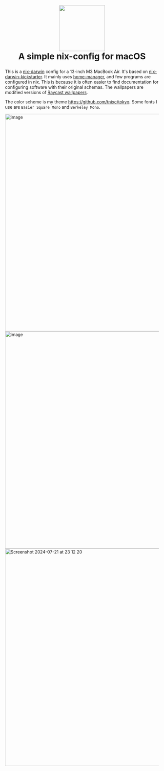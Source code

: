 <h1 align="center">
<img width="150px" src="https://github.com/user-attachments/assets/2bb2ceaf-5dbe-4c00-9a9c-7f95e754acc5" />
    <br>
        A simple nix-config for macOS
    <br>
  <img src="https://github.com/Tnixc/nix-config/assets/85466117/2a2072e7-34b3-4dd3-8619-70d6d49506f1" height="5px" />
</h1>

This is a [nix-darwin](https://github.com/LnL7/nix-darwin) config for a 13-inch M3 MacBook Air. It's based on [nix-darwin-kickstarter](https://github.com/ryan4yin/nix-darwin-kickstarter). It mainly uses [home-manager](https://github.com/nix-community/home-manager), and few programs are configured in nix. This is because it is often easier to find documentation for configuring software with their original schemas. The wallpapers are modified versions of [Raycast wallpapers](https://www.raycast.com/wallpapers).

The color scheme is my theme https://github.com/tnixc/tokyo. Some fonts I use are `Basier Square Mono` and `Berkeley Mono`.

<img width="710" alt="image" src="https://github.com/user-attachments/assets/39bb9b5e-f030-42a4-b8d0-d278f91a6fb4">
<img width="710" alt="image" src="https://github.com/user-attachments/assets/15520b29-3161-448e-8935-add4ac173ac1">
<img width="710" alt="Screenshot 2024-07-21 at 23 12 20" src="https://github.com/user-attachments/assets/cd6a2378-bb60-4f61-8d84-6707f3c77a40">
